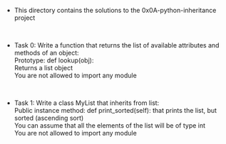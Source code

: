 * This directory contains the solutions to the 0x0A-python-inheritance project
<br>

* Task 0: Write a function that returns the list of available attributes and methods of an object: <br>
	Prototype: def lookup(obj): <br>
	Returns a list object <br>
	You are not allowed to import any module <br>
<br>

* Task 1: Write a class MyList that inherits from list: <br>
	Public instance method: def print_sorted(self): that prints the list, but sorted (ascending sort) <br>
	You can assume that all the elements of the list will be of type int <br>
	You are not allowed to import any module <br>
<br>

